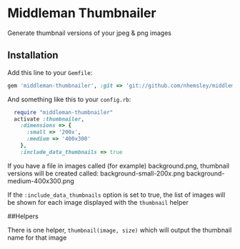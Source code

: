 # Middleman Thumbnailer

Generate thumbnail versions of your jpeg & png images

## Installation

Add this line to your `Gemfile`:

```ruby
gem 'middleman-thumbnailer', :git => 'git://github.com/nhemsley/middleman-thumbnailer.git'
```

And something like this to your `config.rb`:

```ruby
  require "middleman-thumbnailer"
  activate :thumbnailer, 
    :dimensions => {
      :small => '200x',
      :medium => '400x300'
    },
    :include_data_thumbnails => true
```

If you have a file in images called (for example) background.png, thumbnail versions will be created called:
  background-small-200x.png
  background-medium-400x300.png

If the `:include_data_thumbnails` option is set to true, the list of images will be shown for each image displayed with the `thumbnail` helper

##Helpers

There is one helper, `thumbnail(image, size)` which will output the thumbnail name for that image